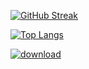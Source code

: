 [![GitHub Streak](https://github-readme-streak-stats.herokuapp.com?user=mencretsu&theme=dark&background=000000)](https://git.io/streak-stats)

[![Top Langs](https://github-readme-stats.vercel.app/api/top-langs/?username=mencretsu&layout=compact)](https://github.com/mencretsu/github-readme-stats)

<a href="https://ibb.co/XCCFD5p"><img src="https://i.ibb.co/XCCFD5p/download.gif" alt="download" border="0" /></a>
